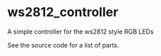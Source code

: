 ws2812_controller
=================

A simple controller for the ws2812 style RGB LEDs

See the source code for a list of parts.
